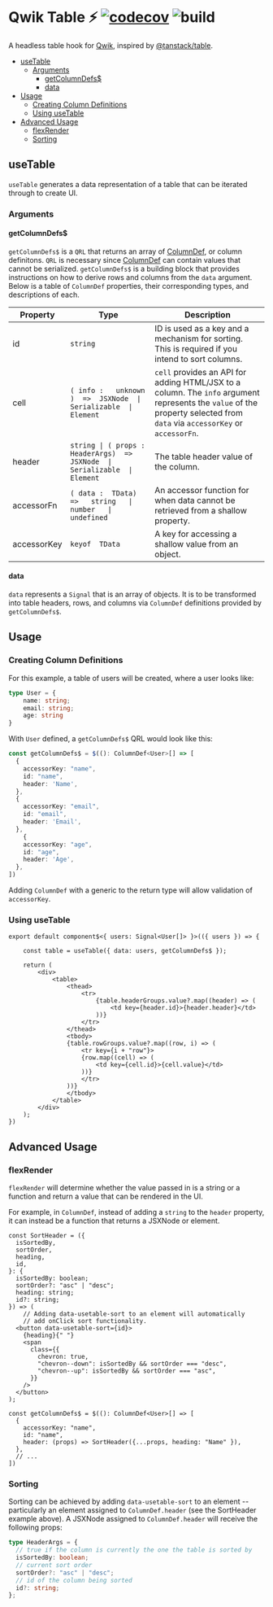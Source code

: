 # Qwik Table ⚡️ [![codecov](https://codecov.io/gh/oqx/qwik-table/graph/badge.svg?token=12R5UICUAC)](https://codecov.io/gh/oqx/qwik-table) ![build](https://github.com/oqx/qwik-table/actions/workflows/release.yml/badge.svg)
A headless table hook for [Qwik](https://qwik.builder.io/), inspired by [@tanstack/table](https://github.com/TanStack/table).


- [useTable](#usetable)
  - [Arguments](#arguments)
    - [getColumnDefs$](#getcolumndefs)
    - [data](#data)
- [Usage](#usage)
  - [Creating Column Definitions](#creating-column-definitions)
  - [Using useTable](#using-usetable)
- [Advanced Usage](#advanced-usage)
  - [flexRender](#flexrender)
  - [Sorting](#sorting)


## useTable
`useTable` generates a data representation of a table that can be iterated through to create UI.

### Arguments
#### getColumnDefs$

`getColumnDefs$` is a `QRL` that returns an array of [ColumnDef](/src//UseTable//types.ts#L=20), or column definitons. `QRL` is necessary since [ColumnDef](/src//UseTable//types.ts#L=20) can contain values that cannot be serialized. `getColumnDefs$` is a building block that provides instructions on how to derive rows and columns from the `data` argument. Below is a table of `ColumnDef` properties, their corresponding types, and descriptions of each. 

| Property    | Type                                                                           | Description                                                                                                                                                                |
|-------------|--------------------------------------------------------------------------------|----------------------------------------------------------------------------------------------------------------------------------------------------------------------------|
| id          | `string`                                                                       | ID is used as a key and a mechanism for sorting. This is required if you intend to sort columns.                                                                           |
| cell        | `( info :   unknown )  =>  JSXNode  \|  Serializable  \|  Element`             | `cell` provides an API for adding HTML/JSX to a column. The `info` argument represents the `value` of the property selected from `data` via `accessorKey` or `accessorFn`. |
| header      | `string \| ( props :  HeaderArgs)  =>  JSXNode  \|  Serializable  \|  Element` | The table header value of the column.                                                                                                                                      |
| accessorFn  | `( data :  TData)  =>   string   \|   number   \|   undefined`                 | An accessor function for when data cannot be retrieved from a shallow property.                                                                                            |
| accessorKey | `keyof  TData`                                                                 | A key for accessing a shallow value from an object.                                                                                                                        |                                                                                                                                  |

#### data
`data` represents a `Signal` that is an array of objects. It is to be transformed into table headers, rows, and columns via `ColumnDef` definitions provided by `getColumnDefs$`.

## Usage

### Creating Column Definitions
For this example, a table of users will be created, where a user looks like:
```typescript
type User = {
    name: string;
    email: string;
    age: string
}
```

With `User` defined, a `getColumnDefs$` QRL would look like this:
```typescript
const getColumnDefs$ = $((): ColumnDef<User>[] => [
  {
    accessorKey: "name",
    id: "name",
    header: 'Name',
  },
  {
    accessorKey: "email",
    id: "email",
    header: 'Email',
  },
    {
    accessorKey: "age",
    id: "age",
    header: 'Age',
  },
])
```
Adding `ColumnDef` with a generic to the return type will allow validation of `accessorKey`.


### Using useTable

```tsx
export default component$<{ users: Signal<User[]> }>(({ users }) => {

    const table = useTable({ data: users, getColumnDefs$ });

    return (
        <div>
            <table>
                <thead>
                    <tr>
                        {table.headerGroups.value?.map((header) => (
                            <td key={header.id}>{header.header}</td>
                        ))}
                    </tr>
                </thead>
                <tbody>
                {table.rowGroups.value?.map((row, i) => (
                    <tr key={i + "row"}>
                    {row.map((cell) => (
                        <td key={cell.id}>{cell.value}</td>
                    ))}
                    </tr>
                ))}
                </tbody>
            </table>
        </div>
    );
})
```

## Advanced Usage

### flexRender
`flexRender` will determine whether the value passed in is a string or a function and return a value that can be rendered in the UI.

For example, in `ColumnDef`, instead of adding a `string` to the `header` property, it can instead be a function that returns a JSXNode or element.

```tsx
const SortHeader = ({
  isSortedBy,
  sortOrder,
  heading,
  id,
}: {
  isSortedBy: boolean;
  sortOrder?: "asc" | "desc";
  heading: string;
  id?: string;
}) => (
    // Adding data-usetable-sort to an element will automatically
    // add onClick sort functionality.
  <button data-usetable-sort={id}>
    {heading}{" "}
    <span
      class={{
        chevron: true,
        "chevron--down": isSortedBy && sortOrder === "desc",
        "chevron--up": isSortedBy && sortOrder === "asc",
      }}
    />
  </button>
);

const getColumnDefs$ = $((): ColumnDef<User>[] => [
  {
    accessorKey: "name",
    id: "name",
    header: (props) => SortHeader({...props, heading: "Name" }),
  },
  // ...
])
```

### Sorting
Sorting can be achieved by adding `data-usetable-sort` to an element -- particularly an element assigned to `ColumnDef.header` (see the SortHeader example above). A JSXNode assigned to `ColumnDef.header` will receive the following props:
```ts
type HeaderArgs = {
  // true if the column is currently the one the table is sorted by
  isSortedBy: boolean;
  // current sort order
  sortOrder?: "asc" | "desc";
  // id of the column being sorted
  id?: string;
};
```

